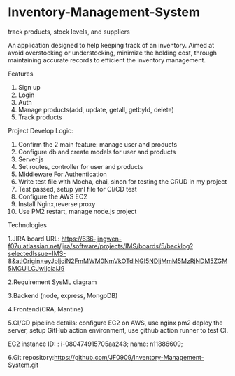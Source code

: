 # Inventory-Management-System
track products, stock levels, and suppliers

An application designed to help keeping track of an inventory. Aimed at avoid overstocking or understocking, minimize the holding cost, through maintaining accurate records to efficient the inventory management.

Features

1. Sign up
2. Login
3. Auth
4. Manage products(add, update, getall, getbyId, delete)
5. Track products

Project Develop Logic:
1. Confirm the 2 main feature: manage user and products
2. Configure db and create models for user and products
3. Server.js
4. Set routes, controller for user and products
5. Middleware For Authentication
6. Write test file with Mocha, chai, sinon for testing the CRUD in my project
7. Test passed, setup  yml file for CI/CD test
8. Configure the AWS EC2
9. Install Nginx,reverse proxy
10. Use PM2 restart, manage node.js project


Technologies

1.JIRA board URL: https://636-jingwen-f07u.atlassian.net/jira/software/projects/IMS/boards/5/backlog?selectedIssue=IMS-8&atlOrigin=eyJpIjoiN2FmMWM0NmVkOTdlNGI5NDljMmM5MzRjNDM5ZGM5MGUiLCJwIjoiaiJ9

2.Requirement SysML diagram

3.Backend (node, express, MongoDB)

4.Frontend(CRA, Mantine)

5.CI/CD pipeline details: configure EC2 on AWS, use nginx pm2 deploy the server, setup GitHub action environment, use github action runner to test CI.

EC2 instance ID: :  i-080474915705aa243;   name: n11886609;

6.Git repository:https://github.com/JF0909/Inventory-Management-System.git